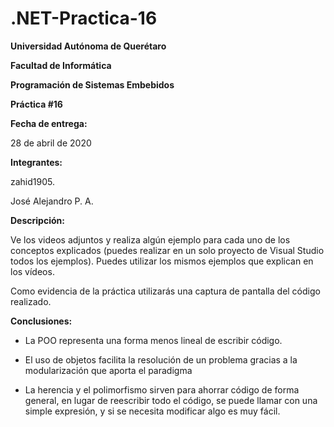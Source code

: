# .NET-Practica-16

**Universidad Autónoma de Querétaro**

**Facultad de Informática**

**Programación de Sistemas Embebidos**

**Práctica #16**

**Fecha de entrega:**

28 de abril de 2020

**Integrantes:**

zahid1905.

José Alejandro P. A.

**Descripción:**

Ve los videos adjuntos y realiza algún ejemplo para cada uno de los conceptos explicados (puedes realizar en un solo proyecto de Visual Studio todos los ejemplos). Puedes utilizar los mismos ejemplos que explican en los vídeos.

Como evidencia de la práctica utilizarás una captura de pantalla del código realizado.

**Conclusiones:**

- La POO representa una forma menos lineal de escribir código.

- El uso de objetos facilita la resolución de un problema gracias a la modularización que aporta el paradigma

- La herencia y el polimorfismo sirven para ahorrar código de forma general, en lugar de reescribir todo el código, se puede llamar con una simple expresión, y si se necesita modificar algo es muy fácil.
